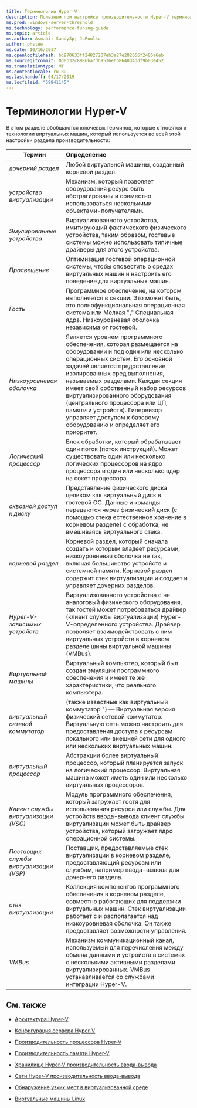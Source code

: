 ```yaml
---
title: Терминологии Hyper-V
description: Полезным при настройке производительности Hyper-V терминологии Hyper-v
ms.prod: windows-server-threshold
ms.technology: performance-tuning-guide
ms.topic: article
ms.author: Asmahi; SandySp; JoPoulso
author: phstee
ms.date: 10/16/2017
ms.openlocfilehash: bc970633ff24827207eb3a27e282656f2486a6eb
ms.sourcegitcommit: 0d0b32c8986ba7db9536e0b8648d4ddf9b03e452
ms.translationtype: MT
ms.contentlocale: ru-RU
ms.lasthandoff: 04/17/2019
ms.locfileid: "59841145"
---
```

# <a name="hyper-v-terminology"></a>Терминологии Hyper-V
В этом разделе обобщаются ключевых терминов, которые относятся к технологии виртуальных машин, который используется во всей этой настройки раздела производительности:

| Термин        | Определение           |
| ------------- |:------------|
|*дочерний раздел* | Любой виртуальной машины, созданный корневой раздел.|
|*устройство виртуализации* | Механизм, который позволяет оборудования ресурс быть абстрагированы и совместно использоваться несколькими объектами-получателями.|
|*Эмулированные устройства*|Виртуализованного устройства, имитирующий фактического физического устройства, таким образом, гостевые системы можно использовать типичные драйверы для этого устройства.|
|*Просвещение*|Оптимизация гостевой операционной системы, чтобы оповестить о средах виртуальных машин и настроить его поведение для виртуальных машин.|
|*Гость*|Программное обеспечение, на котором выполняется в секции. Это может быть, это полнофункциональная операционная система или Мелкая "," Специальная ядра. Низкоуровневая оболочка независима от гостевой.|
|*Низкоуровневая оболочка*|Является уровнем программного обеспечения, которая размещается на оборудовании и под один или несколько операционных систем. Его основной задачей является предоставление изолированных сред выполнения, называемых разделами. Каждая секция имеет свой собственный набор ресурсов виртуализированного оборудования (центрального процессора или ЦП, памяти и устройств). Гипервизор управляет доступом к базовому оборудованию и определяет его приоритет.|
|*Логический процессор*| Блок обработки, который обрабатывает один поток (поток инструкций). Может существовать один или несколько логических процессоров на ядро процессора и один или несколько ядер на сокет процессора.|
| *сквозной доступ к диску*|Представление физического диска целиком как виртуальный диск в гостевой ОС. Данные и команды передаются через физический диск (с помощью стека естественное хранение в корневом разделе) с обработка, не вмешиваясь виртуального стека.|
|*корневой раздел*|Корневой раздел, который сначала создать и которым владеет ресурсами, низкоуровневая оболочка не так, включая большинство устройств и системной памяти. Корневой раздел содержит стек виртуализации и создает и управляет дочерних разделов.|
|*Hyper-V-зависимых устройств*|Виртуализованного устройства с не аналоговый физического оборудования, так гостей может потребоваться драйвер (клиент службы виртуализации) Hyper-V-определенного устройства. Драйвер позволяет взаимодействовать с ним виртуальных устройств в корневом разделе шины виртуальной машины (VMBus).|
|*Виртуальной машины*|Виртуальный компьютер, который был создан эмуляции программного обеспечения и имеет те же характеристики, что реального компьютера.|
| *виртуальный сетевой коммутатор*|(также известные как виртуальный коммутатор ") — Виртуальная версия физический сетевой коммутатор. Виртуальную сеть можно настроить для предоставления доступа к ресурсам локального или внешней сети для одного или нескольких виртуальных машин.|
|*виртуальный процессор*|Абстракции более виртуальный процессор, который планируется запуск на логический процессор. Виртуальная машина может иметь один или несколько виртуальных процессоров.|
|*Клиент службы виртуализации (VSC)*|Модуль программного обеспечения, который загружает гостя для использования ресурса или службы. Для устройств ввода-вывода клиент службы виртуализации может быть драйвер устройства, который загружает ядро операционной системы.|
| *Поставщик службы виртуализации (VSP)*|  Поставщик, предоставляемые стек виртуализации в корневом разделе, предоставляющий ресурсам или службам, например ввода-вывода для дочернего раздела.|
| *стек виртуализации*|Коллекция компонентов программного обеспечения в корневом разделе, совместно работающих для поддержки виртуальных машин. Стек виртуализации работает с и располагается над низкоуровневая оболочка. Он также предоставляет возможности управления.|
|*VMBus*|Механизм коммуникационный канал, используемый для перечисления между обмена данными и устройств в системах с несколькими активными разделами виртуализированных. VMBus устанавливается со службами интеграции Hyper-V.|

## <a name="see-also"></a>См. также

-   [Архитектура Hyper-V](architecture.md)

-   [Конфигурация сервера Hyper-V](configuration.md)

-   [Производительность процессора Hyper-V](processor-performance.md)

-   [Производительность памяти Hyper-V](memory-performance.md)

-   [Хранилище Hyper-V производительность ввода-вывода](storage-io-performance.md)

-   [Сети Hyper-V производительность ввода-вывода](network-io-performance.md)

-   [Обнаружение узких мест в виртуализованной среде](detecting-virtualized-environment-bottlenecks.md)

-   [Виртуальные машины Linux](linux-virtual-machine-considerations.md)

